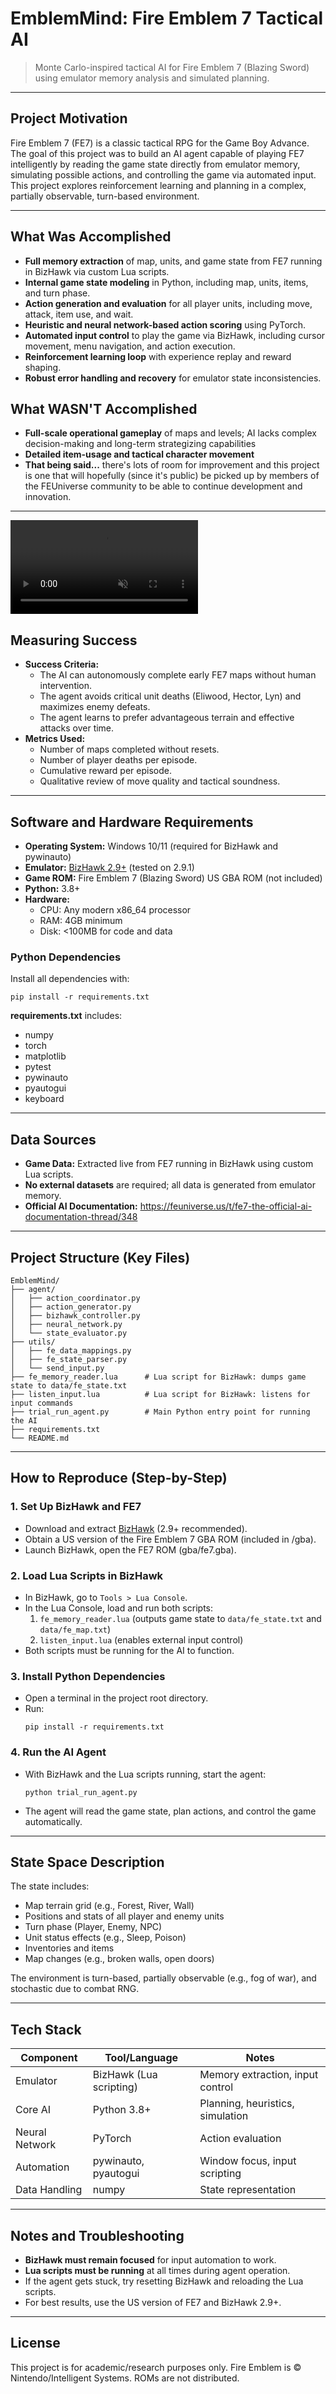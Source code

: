 # EmblemMind: Fire Emblem 7 Tactical AI

> Monte Carlo-inspired tactical AI for Fire Emblem 7 (Blazing Sword) using emulator memory analysis and simulated planning.

---

## Project Motivation

Fire Emblem 7 (FE7) is a classic tactical RPG for the Game Boy Advance. The goal of this project was to build an AI agent capable of playing FE7 intelligently by reading the game state directly from emulator memory, simulating possible actions, and controlling the game via automated input. This project explores reinforcement learning and planning in a complex, partially observable, turn-based environment.

---

## What Was Accomplished

- **Full memory extraction** of map, units, and game state from FE7 running in BizHawk via custom Lua scripts.
- **Internal game state modeling** in Python, including map, units, items, and turn phase.
- **Action generation and evaluation** for all player units, including move, attack, item use, and wait.
- **Heuristic and neural network-based action scoring** using PyTorch.
- **Automated input control** to play the game via BizHawk, including cursor movement, menu navigation, and action execution.
- **Reinforcement learning loop** with experience replay and reward shaping.
- **Robust error handling and recovery** for emulator state inconsistencies.

## What WASN'T Accomplished
- **Full-scale operational gameplay** of maps and levels; AI lacks complex decision-making and long-term strategizing capabilities
- **Detailed item-usage and tactical character movement**
- **That being said...** there's lots of room for improvement and this project is one that will hopefully (since it's public) be picked up by members of the FEUniverse community to be able to continue development and innovation.

---

<video src="videos/FE7-Demo1.mp4" autoplay loop muted playsinline style="max-width: 100%; height: auto;"></video>

## Measuring Success

- **Success Criteria:**
  - The AI can autonomously complete early FE7 maps without human intervention.
  - The agent avoids critical unit deaths (Eliwood, Hector, Lyn) and maximizes enemy defeats.
  - The agent learns to prefer advantageous terrain and effective attacks over time.
- **Metrics Used:**
  - Number of maps completed without resets.
  - Number of player deaths per episode.
  - Cumulative reward per episode.
  - Qualitative review of move quality and tactical soundness.

---

## Software and Hardware Requirements

- **Operating System:** Windows 10/11 (required for BizHawk and pywinauto)
- **Emulator:** [BizHawk 2.9+](https://tasvideos.org/BizHawk/ReleaseHistory) (tested on 2.9.1)
- **Game ROM:** Fire Emblem 7 (Blazing Sword) US GBA ROM (not included)
- **Python:** 3.8+
- **Hardware:**
  - CPU: Any modern x86_64 processor
  - RAM: 4GB minimum
  - Disk: <100MB for code and data

### Python Dependencies

Install all dependencies with:

```
pip install -r requirements.txt
```

**requirements.txt** includes:
- numpy
- torch
- matplotlib
- pytest
- pywinauto
- pyautogui
- keyboard

---

## Data Sources

- **Game Data:** Extracted live from FE7 running in BizHawk using custom Lua scripts.
- **No external datasets** are required; all data is generated from emulator memory.
- **Official AI Documentation:** https://feuniverse.us/t/fe7-the-official-ai-documentation-thread/348

---

## Project Structure (Key Files)

```
EmblemMind/
├── agent/
│   ├── action_coordinator.py
│   ├── action_generator.py
│   ├── bizhawk_controller.py
│   ├── neural_network.py
│   └── state_evaluator.py
├── utils/
│   ├── fe_data_mappings.py
│   ├── fe_state_parser.py
│   └── send_input.py
├── fe_memory_reader.lua      # Lua script for BizHawk: dumps game state to data/fe_state.txt
├── listen_input.lua          # Lua script for BizHawk: listens for input commands
├── trial_run_agent.py        # Main Python entry point for running the AI
├── requirements.txt
└── README.md
```

---

## How to Reproduce (Step-by-Step)

### 1. Set Up BizHawk and FE7
- Download and extract [BizHawk](https://tasvideos.org/BizHawk/ReleaseHistory) (2.9+ recommended).
- Obtain a US version of the Fire Emblem 7 GBA ROM (included in /gba).
- Launch BizHawk, open the FE7 ROM (gba/fe7.gba).

### 2. Load Lua Scripts in BizHawk
- In BizHawk, go to `Tools > Lua Console`.
- In the Lua Console, load and run both scripts:
  1. `fe_memory_reader.lua` (outputs game state to `data/fe_state.txt` and `data/fe_map.txt`)
  2. `listen_input.lua` (enables external input control)
- Both scripts must be running for the AI to function.

### 3. Install Python Dependencies
- Open a terminal in the project root directory.
- Run:
  ```
  pip install -r requirements.txt
  ```

### 4. Run the AI Agent
- With BizHawk and the Lua scripts running, start the agent:
  ```
  python trial_run_agent.py
  ```
- The agent will read the game state, plan actions, and control the game automatically.

---

## State Space Description

The state includes:
- Map terrain grid (e.g., Forest, River, Wall)
- Positions and stats of all player and enemy units
- Turn phase (Player, Enemy, NPC)
- Unit status effects (e.g., Sleep, Poison)
- Inventories and items
- Map changes (e.g., broken walls, open doors)

The environment is turn-based, partially observable (e.g., fog of war), and stochastic due to combat RNG.

---

## Tech Stack

| Component        | Tool/Language           | Notes |
|------------------|------------------------|-------|
| Emulator         | BizHawk (Lua scripting)| Memory extraction, input control |
| Core AI          | Python 3.8+            | Planning, heuristics, simulation |
| Neural Network   | PyTorch                | Action evaluation |
| Automation       | pywinauto, pyautogui   | Window focus, input scripting |
| Data Handling    | numpy                  | State representation |

---

## Notes and Troubleshooting
- **BizHawk must remain focused** for input automation to work.
- **Lua scripts must be running** at all times during agent operation.
- If the agent gets stuck, try resetting BizHawk and reloading the Lua scripts.
- For best results, use the US version of FE7 and BizHawk 2.9+.

---

## License
This project is for academic/research purposes only. Fire Emblem is © Nintendo/Intelligent Systems. ROMs are not distributed.
